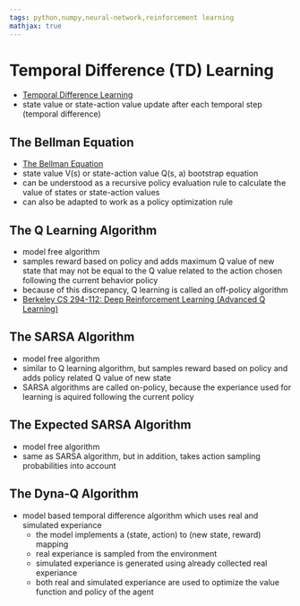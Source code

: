 ```yaml
---
tags: python,numpy,neural-network,reinforcement learning
mathjax: true
---
```

# Temporal Difference (TD) Learning

- [Temporal Difference Learning](https://en.wikipedia.org/wiki/Temporal_difference_learning)
- state value or state-action value update after each temporal step (temporal difference)

## The Bellman Equation

- [The Bellman Equation](https://en.wikipedia.org/wiki/Bellman_equation)
- state value V(s) or state-action value Q(s, a) bootstrap equation
- can be understood as a recursive policy evaluation rule to calculate the value of states or state-action values
- can also be adapted to work as a policy optimization rule

## The Q Learning Algorithm

- model free algorithm
- samples reward based on policy and adds maximum Q value of new state that may not be equal to the Q value related to the action chosen following the current behavior policy
- because of this discrepancy, Q learning is called an off-policy algorithm
- [Berkeley CS 294-112: Deep Reinforcement Learning (Advanced Q Learning)](http://rail.eecs.berkeley.edu/deeprlcourse-fa17/f17docs/lecture_7_advanced_q_learning.pdf)

## The SARSA Algorithm

- model free algorithm
- similar to Q learning algorithm, but samples reward based on policy and adds policy related Q value of new state
- SARSA algorithms are called on-policy, because the experiance used for learning is aquired following the current policy

## The Expected SARSA Algorithm

- model free algorithm
- same as SARSA algorithm, but in addition, takes action sampling probabilities into account

## The Dyna-Q Algorithm

- model based temporal difference algorithm which uses real and simulated experiance
  - the model implements a (state, action) to (new state, reward) mapping
  - real experiance is sampled from the environment
  - simulated experiance is generated using already collected real experiance
  - both real and simulated experiance are used to optimize the value function and policy of the agent

